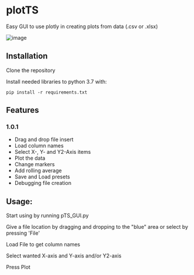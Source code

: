 # plotTS
Easy GUI to use plotly in creating plots from data (.csv or .xlsx)

![image](https://user-images.githubusercontent.com/55407190/69998898-13b69d00-1560-11ea-8a2d-0c5d49d24422.png)

## Installation

Clone the repository

Install needed libraries to python 3.7 with: 

```
pip install -r requirements.txt
```

## Features

### 1.0.1
- Drag and drop file insert
- Load column names
- Select X-, Y- and Y2-Axis items
- Plot the data
- Change markers
- Add rolling average
- Save and Load presets
- Debugging file creation

## Usage:

Start using by running pTS_GUI.py

Give a file location by dragging and dropping to the "blue" area or select by pressing 'File'

Load File to get column names

Select wanted X-axis and Y-axis and/or Y2-axis

Press Plot


